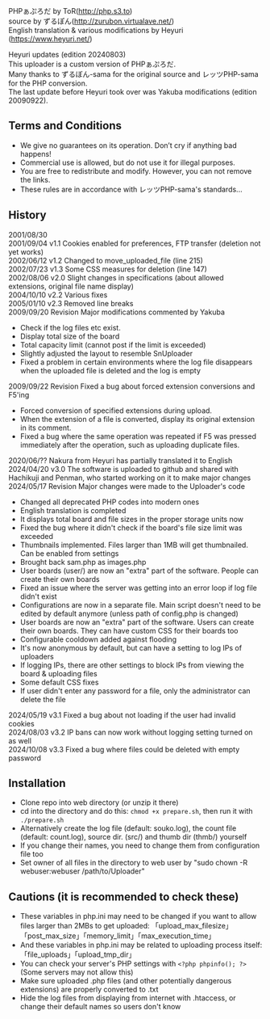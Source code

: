 PHPぁぷろだ by ToR(http://php.s3.to)  
source by ずるぽん(http://zurubon.virtualave.net/)  
English translation & various modifications by Heyuri (https://www.heyuri.net/)

Heyuri updates (edition 20240803)  
  This uploader is a custom version of PHPぁぷろだ.  
  Many thanks to ずるぼん-sama for the original source and レッツPHP-sama for the PHP conversion.  
  The last update before Heyuri took over was Yakuba modifications (edition 20090922).

## Terms and Conditions
- We give no guarantees on its operation. Don’t cry if anything bad happens!
- Commercial use is allowed, but do not use it for illegal purposes.
- You are free to redistribute and modify. However, you can not remove the links.
- These rules are in accordance with レッツPHP-sama's standards...

## History
2001/08/30  
2001/09/04 v1.1 Cookies enabled for preferences, FTP transfer (deletion not yet works)  
2002/06/12 v1.2 Changed to move_uploaded_file (line 215)  
2002/07/23 v1.3 Some CSS measures for deletion (line 147)  
2002/08/06 v2.0 Slight changes in specifications (about allowed extensions, original file name display)  
2004/10/10 v2.2 Various fixes  
2005/01/10 v2.3 Removed line breaks  
2009/09/20 Revision   Major modifications commented by Yakuba
- Check if the log files etc exist.
- Display total size of the board
- Total capacity limit (cannot post if the limit is exceeded)
- Slightly adjusted the layout to resemble SnUploader
- Fixed a problem in certain environments where the log file disappears when the uploaded file is deleted and the log is empty

2009/09/22 Revision   Fixed a bug about forced extension conversions and F5'ing
- Forced conversion of specified extensions during upload.
- When the extension of a file is converted, display its original extension in its comment.
- Fixed a bug where the same operation was repeated if F5 was pressed immediately after the operation, such as uploading duplicate files.

2020/06/?? Nakura from Heyuri has partially translated it to English  
2024/04/20 v3.0 The software is uploaded to github and shared with Hachikuji and Penman, who started working on it to make major changes  
2024/05/17 Revision   Major changes were made to the Uploader's code
- Changed all deprecated PHP codes into modern ones
- English translation is completed
- It displays total board and file sizes in the proper storage units now
- Fixed the bug where it didn't check if the board's file size limit was exceeded
- Thumbnails implemented. Files larger than 1MB will get thumbnailed. Can be enabled from settings
- Brought back sam.php as images.php
- User boards (user/) are now an "extra" part of the software. People can create their own boards
- Fixed an issue where the server was getting into an error loop if log file didn't exist
- Configurations are now in a separate file. Main script doesn't need to be edited by default anymore (unless path of config.php is changed)
- User boards are now an "extra" part of the software. Users can create their own boards. They can have custom CSS for their boards too
- Configurable cooldown added against flooding
- It's now anonymous by default, but can have a setting to log IPs of uploaders
- If logging IPs, there are other settings to block IPs from viewing the board & uploading files
- Some default CSS fixes
- If user didn't enter any password for a file, only the administrator can delete the file

2024/05/19 v3.1 Fixed a bug about not loading if the user had invalid cookies<br>
2024/08/03 v3.2 IP bans can now work without logging setting turned on as well<br>
2024/10/08 v3.3 Fixed a bug where files could be deleted with empty password

## Installation
- Clone repo into web directory (or unzip it there)
- cd into the directory and do this: `chmod +x prepare.sh`, then run it with `./prepare.sh`
- Alternatively create the log file (default: souko.log), the count file (default: count.log), source dir. (src/) and thumb dir (thmb/) yourself
- If you change their names, you need to change them from configuration file too
- Set owner of all files in the directory to web user by "sudo chown -R webuser:webuser /path/to/Uploader"

## Cautions (it is recommended to check these)
- These variables in php.ini may need to be changed if you want to allow files larger than 2MBs to get uploaded:
  「upload_max_filesize」「post_max_size」「memory_limit」「max_execution_time」
- And these variables in php.ini may be related to uploading process itself:
  「file_uploads」「upload_tmp_dir」
- You can check your server's PHP settings with `<?php phpinfo(); ?>` (Some servers may not allow this)
- Make sure uploaded .php files (and other potentially dangerous extensions) are properly converted to .txt
- Hide the log files from displaying from internet with .htaccess, or change their default names so users don't know
